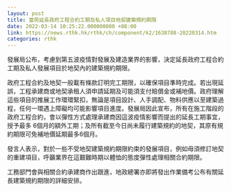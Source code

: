 ```yaml
---
layout: post
title: 當局延長政府工程合約工期及私人項目地契建築規約期限
date: 2022-03-14 10:25:22.000000000 +08:00
link: https://news.rthk.hk/rthk/ch/component/k2/1638788-20220314.htm
categories: rthk
---
```


發展局公布，考慮到第五波疫情對發展及建造業界的影響，決定延長政府工程合約工期及私人發展項目於地契內的建築規約期限。

政府工程合約及地契一般載有條款訂明完工期限，以確保項目準時完成。若出現延誤，工程承建商或地契承租人須申請延期及可能須支付賠償金或補地價。政府理解這些項目的推展工作環環緊扣，無論是項目設計、人手調配、物料供應以至建築過程，任何一環遇上障礙均可能影響項目進度。發展局因此宣布，所有在施工階段的政府工程合約，會以彈性方式處理承建商因這波疫情影響而提出的延長工期事宜，授予最多 6個月的額外工期；及所有截至今日尚未履行建築規約的地契，其原有規約期限可免補地價延期最多6個月。

發言人表示，對於一些不受地契建築規約期限約束的發展項目，例如毋須修訂地契的重建項目，呼籲業界在這艱難時期以體恤的態度彈性處理相關合約期限。
 
工務部門會與相關合約承建商作出跟進，地政總署亦即將發出作業備考公布有關延長建築規約期限的詳細安排。
